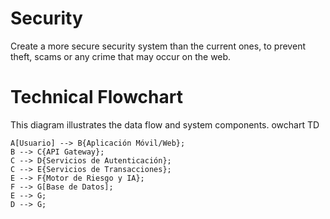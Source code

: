 # Security 

Create a more secure security system than the current ones, to prevent theft, scams or any crime that may occur on the web.

# Technical Flowchart
This diagram illustrates the data flow and system components.
owchart TD
```mermaid
A[Usuario] --> B{Aplicación Móvil/Web};
B --> C{API Gateway};
C --> D{Servicios de Autenticación};
C --> E{Servicios de Transacciones};
E --> F{Motor de Riesgo y IA};
F --> G[Base de Datos];
E --> G;
D --> G;